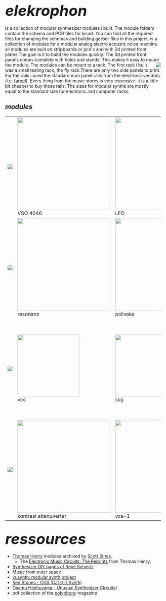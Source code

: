 # **<font size="24">*elekrophon*</font>** 
is a collection of modular synthesizer modules i built. The module folders contain the schema and PCB files for kicad. You can find all the required files for changing the schemas and building gerber files in this project.  is a collection of modules for a modular analog electro acoustic noise machine. all modules are built on stripboards or pcb's and with 3d printed front plates.The goal is it to build the modules quickly. The 3d printed front panels comes complete with holes and stands. This makes it easy to mount the module. The modules can be mount to a rack. <a href="https://spielhuus.github.io/elektrophon/images/elektrophon.jpg"><img align="right" src="https://spielhuus.github.io/elektrophon/images/elektrophon_tmb.jpg"></a>  The first rack i built was a small testing rack, the fly rack.There are only two side panels to print. For the rails i used the standard euro panel rails from the electronic vendors (i.e. [farnel](https://de.farnell.com/schroff/34560-484/horizontal-rail-enclosure/dp/2816357)). Every thing from the music stores is very expensive. it is a little bit cheaper to buy those rails. The sizes for modular synths are mostly equal to the standard size for electronic and computer racks.

## ***modules*** 
<table>
 <tr>
  <td><img src="https://spielhuus.github.io/elektrophon/images/text_osillator.png"/></td>

  <td><a href="https://github.com/spielhuus/elektrophon/blob/master/modules/4046/README.md"><img src="https://spielhuus.github.io/elektrophon/images/4046-panel-tmb.png" height="300px"></img></a><br/>VSO 4046</td>
  
  <td><a href="https://github.com/spielhuus/elektrophon/blob/master/modules/Utility LFO/README.md"><img src="https://spielhuus.github.io/elektrophon/images/lfo-panel_tmb.jpg" height="300px"></img></a><br/>LFO</td>
  <td><a href="https://github.com/spielhuus/elektrophon/blob/master/modules/noise/README.md"><img src="https://spielhuus.github.io/elektrophon/images/noise-panel-tmb.png" height="300px"></img></a><br/>noise</td>

</tr><tr>
  <td><img src="https://spielhuus.github.io/elektrophon/images/text_filter.png"/></td>

  <td><a href="https://github.com/spielhuus/elektrophon/blob/master/modules/resonanz/README.md"><img src="https://spielhuus.github.io/elektrophon/images/resonanz-panel-tmb.png" height="300px"></img></a><br/>resonanz</td>

  <td><a href="https://github.com/spielhuus/elektrophon/blob/master/modules/polivoks/README.md"><img src="https://spielhuus.github.io/elektrophon/images/polivoks-panel-tmb.png" height="300px"></img></a><br/>polivoks</td>
  
  <td><a href="https://github.com/spielhuus/elektrophon/blob/master/modules/metall/README.md"><img src="https://spielhuus.github.io/elektrophon/images/metall-panel-tmb.png" height="300px"></img></a><br/>metall wave folder</td>

  <td><a href="https://github.com/spielhuus/elektrophon/blob/master/modules/wavefolder/README.md"><img src="https://spielhuus.github.io/elektrophon/images/wavefolder-panel-tmb.png" height="300px"></img></a><br/>wavefolder</td>

</tr><tr>

  <td><img src="https://spielhuus.github.io/elektrophon/images/text_function.png"/></td>  
  <td><a href="https://github.com/spielhuus/elektrophon/blob/master/modules/funktion/README.md"><img src="https://spielhuus.github.io/elektrophon/images/funktion-panel.png" height="200px"></img></a><br/>vcs</td>
  <td><a href="https://github.com/spielhuus/elektrophon/blob/master/modules/ssg/README.md"><img src="https://spielhuus.github.io/elektrophon/images/ssg-panel-tmb.png" height="200px"></img></a><br/>ssg</td>
  <td><a href="https://github.com/spielhuus/elektrophon/blob/master/modules/adsr/README.md"><img src="https://spielhuus.github.io/elektrophon/images/adsr-panel-tmb.png" height="300px"></img></a><br/>adsr</td>

</tr><tr>
 
  <td><img src="https://spielhuus.github.io/elektrophon/images/text_mixer.png"/></td>

  <td><a href="https://github.com/spielhuus/elektrophon/blob/master/modules/kontrast/README.md"><img src="https://spielhuus.github.io/elektrophon/images/kontrast-panel-tmb.png" height="300px"></img></a><br/>kontrast attenuverter</td>

  <td><a href="https://github.com/spielhuus/elektrophon/blob/master/modules/vca1/README.md"><img src="https://spielhuus.github.io/elektrophon/images/vca1-panel-tmb.png" height="300px"></img></a><br/>vca-1</td>
  
  <td><a href="https://github.com/spielhuus/elektrophon/blob/master/modules/Stereo Mischer/README.md"><img src="https://spielhuus.github.io/elektrophon/images/summe-panel-tmb.png" height="200px"></img></a><br/>summe</td>
  
  <td><a href="https://github.com/spielhuus/elektrophon/blob/master/modules/basspp/README.md"><img src="https://spielhuus.github.io/elektrophon/images/basspp-panel-tmb.png" height="200px"></img></a><br/>bass++</td>

  <td><a href="https://github.com/spielhuus/elektrophon/blob/master/modules/echo/README.md"><img src="https://spielhuus.github.io/elektrophon/images/echo-panel-tmb.png" height="300px"></img></a><br/>echo</td>

  <td><a href="https://github.com/spielhuus/elektrophon/blob/master/modules/MIDI/README.md"><img src="https://spielhuus.github.io/elektrophon/images/Mixerpanel_tmb.png" height="200px"></img></a><br/>midi</td>
 </tr>
</table>

## **<font size="24">*ressources*</font>** 

* [Thomas Henry](http://birthofasynth.com/Thomas_Henry/TH_main.html) modules archived by [Scott Stites](http://birthofasynth.com/index.html). 
  * The [Electronic Music Circuits: The Reprints](https://web.archive.org/web/20190907204304/https://static.miraheze.org/sdiywiki/5/5d/The_Reprint_Collection_by_Thomas_Henry_CC_BY_NC.pdf) from Thomas Henry.
* [Synthesizer DIY pages of René Schmitz](https://www.schmitzbits.de/index.html)
* [Music from outer space](http://musicfromouterspace.com/)
* [yusynth: modular synth project](http://www.yusynth.net/Modular/index_en.html)
* [Ken Stones - CGS (Cat Girl Synth)](http://www.elby-designs.com/webtek/cgs/cgs.htm)
* [Osamu Hoshuyama - Unusual Synthesizer Circuits)](http://www5b.biglobe.ne.jp/~houshu/synth/)
* pdf collection of the [polyphony](http://www.muzines.co.uk/mags/pl/all) magazine
